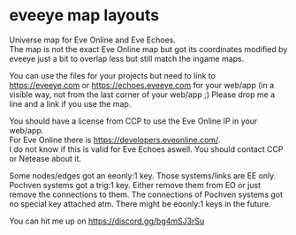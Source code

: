 # eveeye map layouts
Universe map for Eve Online and Eve Echoes.  
The map is not the exact Eve Online map but got its coordinates modified by eveeye just a bit to overlap less but still match the ingame maps.  

You can use the files for your projects but need to link to https://eveeye.com or https://echoes.eveeye.com for your web/app (in a visible way, not from the last corner of your web/app ;)
Please drop me a line and a link if you use the map.  

You should have a license from CCP to use the Eve Online IP in your web/app.  
For Eve Online there is https://developers.eveonline.com/.  
I do not know if this is valid for Eve Echoes aswell. You should contact CCP or Netease about it.  

Some nodes/edges got an eeonly:1 key. Those systems/links are EE only.
Pochven systems got a trig:1 key. Either remove them from EO or just remove the connections to them. The connections of Pochven systems got no special key attached atm.
There might be eoonly:1 keys in the future.

You can hit me up on https://discord.gg/bg4mSJ3rSu
